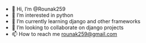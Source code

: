 - 👋 Hi, I’m @Rounak259
- 👀 I’m interested in python
- 🌱 I’m currently learning django and other frameworks
- 💞️ I’m looking to collaborate on django projects
- 📫 How to reach me rounak259@gmail.com

<!---
Rounak259/Rounak259 is a ✨ special ✨ repository because its `README.md` (this file) appears on your GitHub profile.
You can click the Preview link to take a look at your changes.
--->

